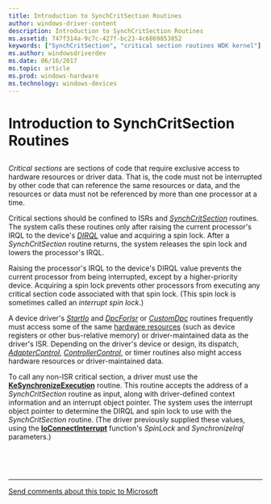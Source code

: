 ```yaml
---
title: Introduction to SynchCritSection Routines
author: windows-driver-content
description: Introduction to SynchCritSection Routines
ms.assetid: 747f314a-9c7c-427f-bc23-4c6869853852
keywords: ["SynchCritSection", "critical section routines WDK kernel"]
ms.author: windowsdriverdev
ms.date: 06/16/2017
ms.topic: article
ms.prod: windows-hardware
ms.technology: windows-devices
---
```


# Introduction to SynchCritSection Routines


## <a href="" id="ddk-introduction-to-synchcritsection-routines-kg"></a>


*Critical sections* are sections of code that require exclusive access to hardware resources or driver data. That is, the code must not be interrupted by other code that can reference the same resources or data, and the resources or data must not be referenced by more than one processor at a time.

Critical sections should be confined to ISRs and [*SynchCritSection*](https://msdn.microsoft.com/library/windows/hardware/ff563928) routines. The system calls these routines only after raising the current processor's IRQL to the device's [*DIRQL*](https://msdn.microsoft.com/library/windows/hardware/ff556277#wdkgloss-device-interrupt-request-level--dirql-) value and acquiring a spin lock. After a *SynchCritSection* routine returns, the system releases the spin lock and lowers the processor's IRQL.

Raising the processor's IRQL to the device's DIRQL value prevents the current processor from being interrupted, except by a higher-priority device. Acquiring a spin lock prevents other processors from executing any critical section code associated with that spin lock. (This spin lock is sometimes called an *interrupt spin lock*.)

A device driver's [*StartIo*](https://msdn.microsoft.com/library/windows/hardware/ff563858) and [*DpcForIsr*](https://msdn.microsoft.com/library/windows/hardware/ff544079) or [*CustomDpc*](https://msdn.microsoft.com/library/windows/hardware/ff542972) routines frequently must access some of the same [hardware resources](hardware-resources.md) (such as device registers or other bus-relative memory) or driver-maintained data as the driver's ISR. Depending on the driver's device or design, its dispatch, [*AdapterControl*](https://msdn.microsoft.com/library/windows/hardware/ff540504), [*ControllerControl*](https://msdn.microsoft.com/library/windows/hardware/ff542049), or timer routines also might access hardware resources or driver-maintained data.

To call any non-ISR critical section, a driver must use the [**KeSynchronizeExecution**](https://msdn.microsoft.com/library/windows/hardware/ff553302) routine. This routine accepts the address of a *SynchCritSection* routine as input, along with driver-defined context information and an interrupt object pointer. The system uses the interrupt object pointer to determine the DIRQL and spin lock to use with the *SynchCritSection* routine. (The driver previously supplied these values, using the [**IoConnectInterrupt**](https://msdn.microsoft.com/library/windows/hardware/ff548371) function's *SpinLock* and *SynchronizeIrql* parameters.)

 

 


--------------------
[Send comments about this topic to Microsoft](mailto:wsddocfb@microsoft.com?subject=Documentation%20feedback%20%5Bkernel\kernel%5D:%20Introduction%20to%20SynchCritSection%20Routines%20%20RELEASE:%20%286/14/2017%29&body=%0A%0APRIVACY%20STATEMENT%0A%0AWe%20use%20your%20feedback%20to%20improve%20the%20documentation.%20We%20don't%20use%20your%20email%20address%20for%20any%20other%20purpose,%20and%20we'll%20remove%20your%20email%20address%20from%20our%20system%20after%20the%20issue%20that%20you're%20reporting%20is%20fixed.%20While%20we're%20working%20to%20fix%20this%20issue,%20we%20might%20send%20you%20an%20email%20message%20to%20ask%20for%20more%20info.%20Later,%20we%20might%20also%20send%20you%20an%20email%20message%20to%20let%20you%20know%20that%20we've%20addressed%20your%20feedback.%0A%0AFor%20more%20info%20about%20Microsoft's%20privacy%20policy,%20see%20http://privacy.microsoft.com/default.aspx. "Send comments about this topic to Microsoft")


